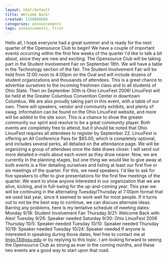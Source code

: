 ```yaml
---
layout: html/default
title: Welcome Back!
created: 1158866666
categories: announcements
tags: announcements, first
---
```

Hello all, I hope everyone had a great summer and is ready for the next quarter of the Opensource Club to begin! We have a couple of important events occurring within the first few weeks of the quarter I'd like to talk a bit about, since they are new and exciting. The Opensource Club will be taking part in the Student Involvement Fair on September 18th. We will have a table in the Technology section of the fair. The Student Involvement Fair will be held from 12:00 noon to 4:00pm on the Oval and will include dozens of student organizations and thousands of attendees. This is a great chance to advertise ourselves to the incoming freshmen class and to all students of Ohio State. Then on September 30th is Ohio LinuxFest 2006! LinuxFest will be held at the Greater Columbus Convention Center in downtown Columbus. We are also proudly taking part in this event, with a table of our own. There will speakers, vendor and community exhibits, and plenty of swag. Information can be found on the Ohio LinuxFest website, and more will be added to the site soon. This is a chance to show the greater community our spirit and resolve to be a great community player. Both events are completely free to attend, but it should be noted that Ohio LinuxFest requires all attendees to register by September 22\. LinuxFest is offering an All Conference Pass for $65.00, which is completely optional, and includes several perks, all detailed on the attendance page. We will be organizing a group of attendees once the date draws closer. I will send out more detailed e-mails about each event as they draw nearer. Now, we are currently in the planning stages, but one thing we would like to give away at both events is a flier detailing ourselves and listing at least our first five or six meetings of the quarter. For this, we need speakers. I'd like to ask for five speakers to offer to give presentations for the first few meetings of the quarter. We want to show anyone interested in our organization that we are alive, kicking, and in full-swing for the up-and-coming year. This year we will be continuing in the alternating Tuesday/Thursday at 7:00pm format that we used last year, since it seemed to work well for most people. If it turns out to not be the best way to continue, we can discuss alternate ideas. Barring any problems, here is my tentative schedule of meeting dates: Monday 9/18: Student Involvement Fair Thursday 9/21: Welcome Back with Alex! Tuesday 9/26: Speaker needed Saturday 9/30: Ohio LinuxFest 2006 Thursday 10/5: Speaker needed Tuesday 10/10: Speaker needed Thursday 10/19: Speaker needed Tuesday 10/24: Speaker needed If anyone is interested in speaking during those dates, feel free to contact me at lingo.13@osu.edu or by replying to this topic. I am looking forward to seeing the Opensource Club as strong as ever in the coming months, and these two events are a good way to start upon that road.
